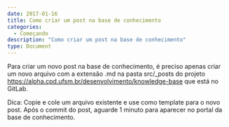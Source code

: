 ```yaml
---
date: 2017-01-16
title: Como criar um post na base de conhecimento
categories:
  - Começando
description: "Como criar um post na base de conhecimento"
type: Document
---
```

Para criar um novo post na base de conhecimento, é preciso apenas criar um novo arquivo com a extensão .md na pasta src/_posts do projeto https://alpha.cpd.ufsm.br/desenvolvimento/knowledge-base que está no GitLab.

Dica: Copie e cole um arquivo existente e use como template para o novo post. Após o commit do post, aguarde 1 minuto para aparecer no portal da base de conhecimento.

